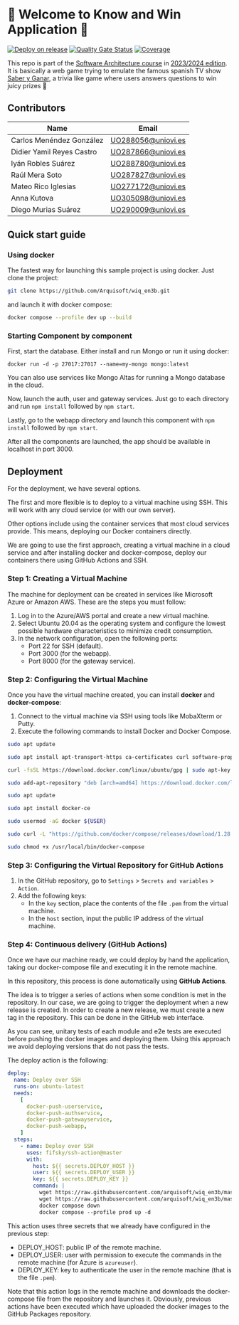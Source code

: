 # 🚀 Welcome to Know and Win Application 🚀

[![Deploy on release](https://github.com/Arquisoft/wiq_en3b/actions/workflows/release.yml/badge.svg)](https://github.com/Arquisoft/wiq_en3b/actions/workflows/release.yml)
[![Quality Gate Status](https://sonarcloud.io/api/project_badges/measure?project=Arquisoft_wiq_en3b&metric=alert_status)](https://sonarcloud.io/summary/new_code?id=Arquisoft_wiq_en3b)
[![Coverage](https://sonarcloud.io/api/project_badges/measure?project=Arquisoft_wiq_en3b&metric=coverage)](https://sonarcloud.io/summary/new_code?id=Arquisoft_wiq_en3b)

This repo is part of the [Software Architecture course](http://arquisoft.github.io/) in [2023/2024 edition](https://arquisoft.github.io/course2324.html). It is basically
a web game trying to emulate the famous spanish TV show [Saber y Ganar](https://www.youtube.com/watch?v=w0Q0i0fnfwM), a trivia like game where users answers 
questions to win juicy prizes 🥇 

## Contributors

| Name                      | Email              |
| ------------------------- | ------------------ |
| Carlos Menéndez González  | UO288056@uniovi.es |
| Didier Yamil Reyes Castro | UO287866@uniovi.es |
| Iyán Robles Suárez        | UO288780@uniovi.es |
| Raúl Mera Soto            | UO287827@uniovi.es |
| Mateo Rico Iglesias       | UO277172@uniovi.es |
| Anna Kutova               | UO305098@uniovi.es |
| Diego Murias Suárez       | UO290009@uniovi.es |

## Quick start guide

### Using docker

The fastest way for launching this sample project is using docker. Just clone the project:

```sh
git clone https://github.com/Arquisoft/wiq_en3b.git
```

and launch it with docker compose:

```sh
docker compose --profile dev up --build
```

### Starting Component by component

First, start the database. Either install and run Mongo or run it using docker:

`docker run -d -p 27017:27017 --name=my-mongo mongo:latest`

You can also use services like Mongo Altas for running a Mongo database in the cloud.

Now, launch the auth, user and gateway services. Just go to each directory and run `npm install` followed by `npm start`.

Lastly, go to the webapp directory and launch this component with `npm install` followed by `npm start`.

After all the components are launched, the app should be available in localhost in port 3000.

## Deployment

For the deployment, we have several options.

The first and more flexible is to deploy to a virtual machine using SSH. This will work with any cloud service (or with our own server).

Other options include using the container services that most cloud services provide. This means, deploying our Docker containers directly.

We are going to use the first approach, creating a virtual machine in a cloud service and after installing docker and docker-compose, deploy our containers there using GitHub Actions and SSH.

### Step 1: Creating a Virtual Machine

The machine for deployment can be created in services like Microsoft Azure or Amazon AWS. These are the steps you must follow:

1. Log in to the Azure/AWS portal and create a new virtual machine.
2. Select Ubuntu 20.04 as the operating system and configure the lowest possible hardware characteristics to minimize credit consumption.
3. In the network configuration, open the following ports:
   - Port 22 for SSH (default).
   - Port 3000 (for the webapp).
   - Port 8000 (for the gateway service).

### Step 2: Configuring the Virtual Machine

Once you have the virtual machine created, you can install **docker** and **docker-compose**:

1. Connect to the virtual machine via SSH using tools like MobaXterm or Putty.
2. Execute the following commands to install Docker and Docker Compose.

```bash
sudo apt update
```

```bash
sudo apt install apt-transport-https ca-certificates curl software-properties-common
```

```bash
curl -fsSL https://download.docker.com/linux/ubuntu/gpg | sudo apt-key add -
```

```bash
sudo add-apt-repository "deb [arch=amd64] https://download.docker.com/linux/ubuntu focal stable"
```

```bash
sudo apt update
```

```bash
sudo apt install docker-ce
```

```bash
sudo usermod -aG docker ${USER}
```

```bash
sudo curl -L "https://github.com/docker/compose/releases/download/1.28.5/docker-compose-$(uname -s)-$(uname -m)" -o /usr/local/bin/docker-compose
```

```bash
sudo chmod +x /usr/local/bin/docker-compose
```

### Step 3: Configuring the Virtual Repository for GitHub Actions

1. In the GitHub repository, go to `Settings` > `Secrets and variables` > `Action`.
2. Add the following keys:
   - In the `key` section, place the contents of the file `.pem` from the virtual machine.
   - In the `host` section, input the public IP address of the virtual machine.

### Step 4: Continuous delivery (GitHub Actions)

Once we have our machine ready, we could deploy by hand the application, taking our docker-compose file and executing it in the remote machine.

In this repository, this process is done automatically using **GitHub Actions**.

The idea is to trigger a series of actions when some condition is met in the repository. In our case, we are going to trigger the deployment when a new release is created. In order to create a new release, we must create a new tag in the repository. This can be done in the GitHub web interface.

As you can see, unitary tests of each module and e2e tests are executed before pushing the docker images and deploying them. Using this approach we avoid deploying versions that do not pass the tests.

The deploy action is the following:

```yml
deploy:
  name: Deploy over SSH
  runs-on: ubuntu-latest
  needs:
    [
      docker-push-userservice,
      docker-push-authservice,
      docker-push-gatewayservice,
      docker-push-webapp,
    ]
  steps:
    - name: Deploy over SSH
      uses: fifsky/ssh-action@master
      with:
        host: ${{ secrets.DEPLOY_HOST }}
        user: ${{ secrets.DEPLOY_USER }}
        key: ${{ secrets.DEPLOY_KEY }}
        command: |
          wget https://raw.githubusercontent.com/arquisoft/wiq_en3b/master/docker-compose.yml -O docker-compose.yml
          wget https://raw.githubusercontent.com/arquisoft/wiq_en3b/master/.env
          docker compose down
          docker compose --profile prod up -d
```

This action uses three secrets that we already have configured in the previous step:

- DEPLOY_HOST: public IP of the remote machine.
- DEPLOY_USER: user with permission to execute the commands in the remote machine (for Azure is `azureuser`).
- DEPLOY_KEY: key to authenticate the user in the remote machine (that is the file `.pem`).

Note that this action logs in the remote machine and downloads the docker-compose file from the repository and launches it. Obviously, previous actions have been executed which have uploaded the docker images to the GitHub Packages repository.

